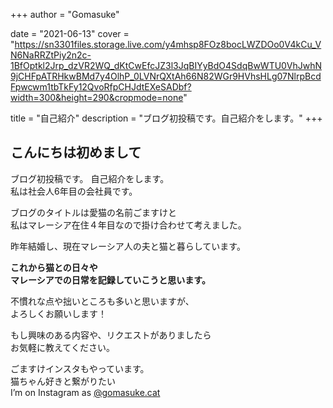 +++
author = "Gomasuke"

date = "2021-06-13"
cover = "https://sn3301files.storage.live.com/y4mhsp8FOz8bocLWZDOo0V4kCu_VN6NaRRZtPiy2n2c-1BfOptkl2Jrp_dzVR2WQ_dKtCwEfcJZ3l3JqBIYyBdO4SdqBwWTU0VhJwhN9jCHFpATRHkwBMd7y4OlhP_0LVNrQXtAh66N82WGr9HVhsHLg07NlrpBcdFpwcwm1tbTkFy12QvoRfpCHJdtEXeSADbf?width=300&height=290&cropmode=none"

title = "自己紹介"
description = "ブログ初投稿です。自己紹介をします。"
+++

## こんにちは初めまして

ブログ初投稿です。 自己紹介をします。  
私は社会人6年目の会社員です。

ブログのタイトルは愛猫の名前ごますけと  
私はマレーシア在住４年目なので掛け合わせて考えました。  


昨年結婚し、現在マレーシア人の夫と猫と暮らしています。

**これから猫との日々や**  
**マレーシアでの日常を記録していこうと思います。**

不慣れな点や拙いところも多いと思いますが、  
よろしくお願いします！

もし興味のある内容や、リクエストがありましたら  
お気軽に教えてください。

ごますけインスタもやっています。  
猫ちゃん好きと繋がりたい  
I’m on Instagram as [@gomasuke.cat](https://www.instagram.com/gomasuke.cat/)